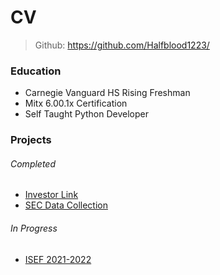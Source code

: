 # CV
> Github: https://github.com/Halfblood1223/
### Education
- Carnegie Vanguard HS Rising Freshman
- Mitx 6.00.1x Certification
- Self Taught Python Developer

### Projects
###### Completed
- [Investor Link](Investor_Link.md)
- [SEC Data Collection](SEC_Data_Collection.md)

###### In Progress
- [ISEF 2021-2022](ISEF_2021-2022.md)